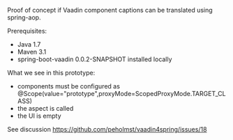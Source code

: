 Proof of concept if Vaadin component captions can be translated using spring-aop.

Prerequisites:
- Java 1.7
- Maven 3.1
- spring-boot-vaadin 0.0.2-SNAPSHOT installed locally

What we see in this prototype:
- components must be configured as @Scope(value="prototype",proxyMode=ScopedProxyMode.TARGET_CLASS)
- the aspect is called
- the UI is empty

See discussion https://github.com/peholmst/vaadin4spring/issues/18